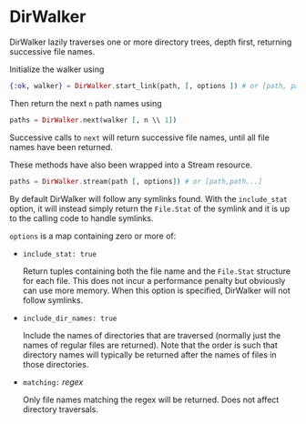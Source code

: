 DirWalker
=========

DirWalker lazily traverses one or more directory trees, depth first,
returning successive file names.

Initialize the walker using

```elixir
{:ok, walker} = DirWalker.start_link(path, [, options ]) # or [path, path...]
```

Then return the next `n` path names using

```elixir
paths = DirWalker.next(walker [, n \\ 1])
```

Successive calls to `next` will return successive file names, until
all file names have been returned.

These methods have also been wrapped into a Stream resource.

```elixir
paths = DirWalker.stream(path [, options]) # or [path,path...]
```

By default DirWalker will follow any symlinks found. With the `include_stat`
option, it will instead simply return the `File.Stat` of the symlink
and it is up to the calling code to handle symlinks.

`options` is a map containing zero or more of:

* `include_stat: true`

  Return tuples containing both the file name and the `File.Stat`
  structure for each file. This does not incur a performance penalty
  but obviously can use more memory. When this option is specified,
  DirWalker will not follow symlinks.

* `include_dir_names: true`

  Include the names of directories that are traversed (normally just the names
  of regular files are returned). Note that the order is such that directory names
  will typically be returned after the names of files in those directories.

* `matching:` _regex_

  Only file names matching the regex will be returned. Does not affect
  directory traversals.
